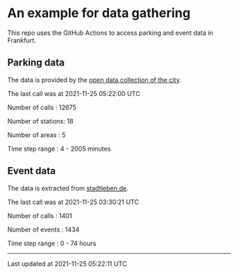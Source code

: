 # An example for data gathering

This repo uses the GitHub Actions to access parking and event data in Frankfurt.

## Parking data
The data is provided by the [open data collection of the city](https://www.offenedaten.frankfurt.de/).

The last call was at 2021-11-25 05:22:00 UTC

Number of calls   : 12675

Number of stations:    18

Number of areas   :     5

Time step range   :     4 -  2005 minutes


## Event data
The data is extracted from [stadtleben.de](https://stadtleben.de/frankfurt/).

The last call was at 2021-11-25 03:30:21 UTC

Number of calls   : 1401

Number of events  : 1434

Time step range   :    0 -   74 hours


----

Last updated at 2021-11-25 05:22:11 UTC
